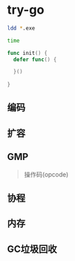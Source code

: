 # try-go

```sh
ldd *.exe

time 

```

```go
func init() {
  defer func() {

  }()
  
}

```

## 编码

## 扩容

## GMP

> 操作码(opcode)

## 协程

## 内存

## GC垃圾回收
